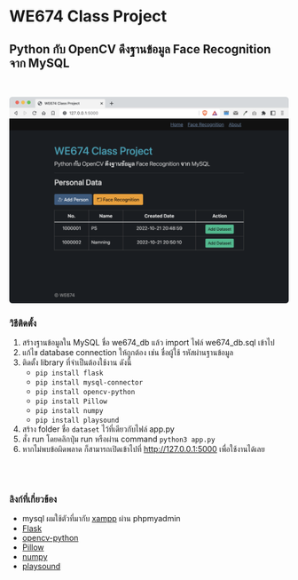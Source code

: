 # WE674 Class Project

## Python กับ OpenCV ดึงฐานข้อมูล Face Recognition จาก MySQL
<br />

![thumbnail](thumbnail.png)

### วิธีติดตั้ง
1. สร้างฐานข้อมูลใน MySQL ชื่อ we674_db แล้ว import ไฟล์ we674_db.sql เข้าไป
2. แก้ไข database connection ให้ถูกต้อง เช่น ชื่อผู้ใช้ รหัสผ่านฐานข้อมูล
3. ติดตั้ง library ที่จำเป็นต้องใช้งาน ดังนี้
    * ```pip install flask```
    * ```pip install mysql-connector```
    * ```pip install opencv-python```
    * ```pip install Pillow```
    * ```pip install numpy```
    * ```pip install playsound```
4. สร้าง folder ชื่อ ```dataset``` ไว้ที่เดียวกับไฟล์ app.py
5. สั่ง run โดยคลิกปุ่ม run หรือผ่าน command ```python3 app.py```
6. หากไม่พบข้อผิดพลาด ก็สามารถเปิดเข้าไปที่ http://127.0.0.1:5000 เพื่อใช้งานได้เลย
<br />
<br />

### ลิงก์ที่เกี่ยวข้อง
* mysql ผมใช้ตัวที่มากับ [xampp](https://link-url-here.org) ผ่าน phpmyadmin
* [Flask](https://pypi.org/project/Flask/)
* [opencv-python](https://pypi.org/project/opencv-python/)
* [Pillow](https://pypi.org/project/Pillow/)
* [numpy](https://pypi.org/project/numpy/)
* [playsound](https://pypi.org/project/playsound/)